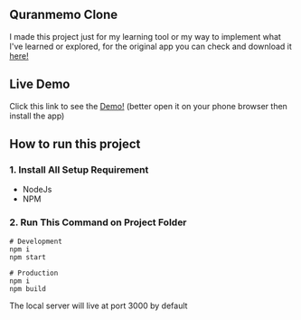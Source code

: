 ## Quranmemo Clone

I made this project just for my learning tool or my way to implement what I've learned or explored, for the original app you can check and download it [here!](https://play.google.com/store/apps/details?id=com.ndeztea.quranmemocommunity&hl=en)

## Live Demo 

Click this link to see the [Demo!](https://quranmemo.vercel.app/) (better open it on your phone browser then install the app)

## How to run this project

### 1. Install All Setup Requirement

- NodeJs
- NPM

### 2. Run This Command on Project Folder

```
# Development
npm i
npm start

# Production
npm i
npm build
```

The local server will live at port 3000 by default
